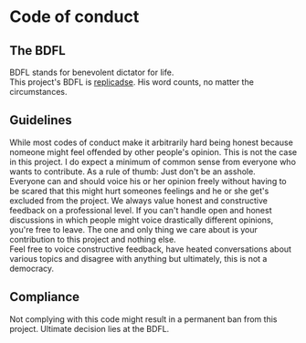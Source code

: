 # Code of conduct

## The BDFL

BDFL stands for benevolent dictator for life.\
This project's BDFL is [replicadse](https://github.com/replicadse). His word counts, no matter the circumstances.

## Guidelines

While most codes of conduct make it arbitrarily hard being honest because nomeone might feel offended by other people's opinion. This is not the case in this project. I do expect a minimum of common sense from everyone who wants to contribute. As a rule of thumb: Just don't be an asshole.\
Everyone can and should voice his or her opinion freely without having to be scared that this might hurt someones feelings and he or she get's excluded from the project. We always value honest and constructive feedback on a professional level. If you can't handle open and honest discussions in which people might voice drastically different opinions, you're free to leave. The one and only thing we care about is your contribution to this project and nothing else.\
Feel free to voice constructive feedback, have heated conversations about various topics and disagree with anything but ultimately, this is not a democracy.

## Compliance

Not complying with this code might result in a permanent ban from this project. Ultimate decision lies at the BDFL.

